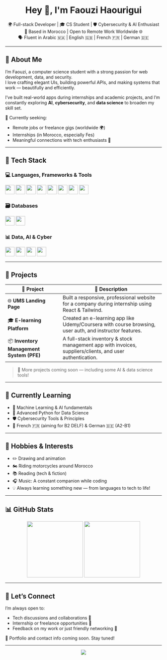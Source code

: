 <h1 align="center">Hey 👋, I'm Faouzi Haourigui</h1>

<p align="center">
  🌍 Full-stack Developer | 🎓 CS Student | 🛡️ Cybersecurity & AI Enthusiast <br>
  📍 Based in Morocco | Open to Remote Work Worldwide 🌐 <br>
  🗣️ Fluent in Arabic 🇲🇦 | English 🇬🇧 | French 🇫🇷 | German 🇩🇪
</p>

---

## 🧠 About Me

I’m Faouzi, a computer science student with a strong passion for web development, data, and security.  
I love crafting elegant UIs, building powerful APIs, and making systems that work — beautifully and efficiently.

I’ve built real-world apps during internships and academic projects, and I’m constantly exploring **AI**, **cybersecurity**, and **data science** to broaden my skill set.

💼 Currently seeking:  
- Remote jobs or freelance gigs (worldwide 🌍)  
- Internships (in Morocco, especially Fes)  
- Meaningful connections with tech enthusiasts 🤝

---

## 🧰 Tech Stack

### 💻 Languages, Frameworks & Tools

<p align="left">
  <img src="https://cdn.jsdelivr.net/gh/devicons/devicon/icons/javascript/javascript-original.svg" height="30" />
  <img src="https://cdn.jsdelivr.net/gh/devicons/devicon/icons/python/python-original.svg" height="30" />
  <img src="https://cdn.jsdelivr.net/gh/devicons/devicon/icons/html5/html5-original.svg" height="30" />
  <img src="https://cdn.jsdelivr.net/gh/devicons/devicon/icons/css3/css3-original.svg" height="30" />
  <img src="https://cdn.jsdelivr.net/gh/devicons/devicon/icons/nodejs/nodejs-original.svg" height="30" />
  <img src="https://cdn.jsdelivr.net/gh/devicons/devicon/icons/express/express-original.svg" height="30" />
  <img src="https://cdn.jsdelivr.net/gh/devicons/devicon/icons/react/react-original.svg" height="30" />
  <img src="https://cdn.jsdelivr.net/gh/devicons/devicon/icons/tailwindcss/tailwindcss-plain.svg" height="30" />
</p>

### 🗃️ Databases

<p align="left">
  <img src="https://cdn.jsdelivr.net/gh/devicons/devicon/icons/postgresql/postgresql-original.svg" height="30" />
  <img src="https://cdn.jsdelivr.net/gh/devicons/devicon/icons/mysql/mysql-original.svg" height="30" />
</p>

### 📊 Data, AI & Cyber

<p align="left">
  <img src="https://cdn.jsdelivr.net/gh/devicons/devicon/icons/jupyter/jupyter-original.svg" height="30" />
  <img src="https://cdn.jsdelivr.net/gh/devicons/devicon/icons/anaconda/anaconda-original.svg" height="30" />
  <img src="https://cdn.jsdelivr.net/gh/devicons/devicon/icons/numpy/numpy-original.svg" height="30" />
  <img src="https://cdn.jsdelivr.net/gh/devicons/devicon/icons/pandas/pandas-original.svg" height="30" />
</p>

---

## 🚀 Projects

| 🚧 Project | 💬 Description |
|-----------|----------------|
| 🌐 **UMS Landing Page** | Built a responsive, professional website for a company during internship using React & Tailwind. |
| 🎓 **E-learning Platform** | Created an e-learning app like Udemy/Coursera with course browsing, user auth, and instructor features. |
| 📦 **Inventory Management System (PFE)** | A full-stack inventory & stock management app with invoices, suppliers/clients, and user authentication. |

> 🔨 More projects coming soon — including some AI & data science tools!

---

## 🌱 Currently Learning

- 🤖 Machine Learning & AI fundamentals
- 🧪 Advanced Python for Data Science
- 🛡️ Cybersecurity Tools & Principles
- 📘 French 🇫🇷 (aiming for B2 DELF) & German 🇩🇪 (A2-B1)

---

## 🎨 Hobbies & Interests

- ✏️ Drawing and animation
- 🏍️ Riding motorcycles around Morocco
- 📚 Reading (tech & fiction)
- 🎧 Music: A constant companion while coding
- 💡 Always learning something new — from languages to tech to life!

---

## 📊 GitHub Stats

<p align="center">
  <img src="https://github-readme-stats.vercel.app/api?username=faouzihaourigui&show_icons=true&theme=tokyonight&hide_border=true" height="180"/>
  <img src="https://github-readme-stats.vercel.app/api/top-langs/?username=faouzihaourigui&layout=compact&theme=tokyonight&hide_border=true" height="180"/>
</p>

---

## 🤝 Let’s Connect

I’m always open to:
- Tech discussions and collaborations 🤝  
- Internship or freelance opportunities 💼  
- Feedback on my work or just friendly networking 👋

💬 Portfolio and contact info coming soon. Stay tuned!

---

<p align="center">
  <img src="https://readme-typing-svg.demolab.com?font=Fira+Code&pause=1000&color=00F2EA&width=435&lines=Thanks+for+visiting!;Keep+building,+keep+learning.;Let's+connect+and+grow+together."/>
</p>
